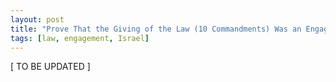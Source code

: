 ```yaml
---
layout: post
title: "Prove That the Giving of the Law (10 Commandments) Was an Engagement to Israel"
tags: [law, engagement, Israel]
---
```


\[ TO BE UPDATED \]
